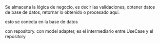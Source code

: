 Se almacena la lógica de negocio, es decir las validaciones, obtener datos de base de datos, retornar lo obtenido o procesado aquí.

esto se conecta en la base de datos

con repository.
 con model adapter, es el intermediario entre UseCase y el repository
 